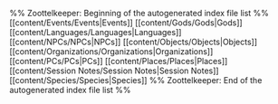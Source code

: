 %% Zoottelkeeper: Beginning of the autogenerated index file list  %%
 [[content/Events/Events|Events]]
 [[content/Gods/Gods|Gods]]
 [[content/Languages/Languages|Languages]]
 [[content/NPCs/NPCs|NPCs]]
 [[content/Objects/Objects|Objects]]
 [[content/Organizations/Organizations|Organizations]]
 [[content/PCs/PCs|PCs]]
 [[content/Places/Places|Places]]
 [[content/Session Notes/Session Notes|Session Notes]]
 [[content/Species/Species|Species]]
%% Zoottelkeeper: End of the autogenerated index file list  %%
